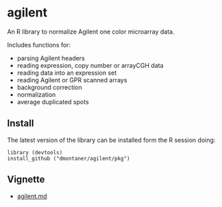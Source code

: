 
agilent
================================================================================

An R library to normalize Agilent one color microarray data.

Includes functions for:

- parsing Agilent headers
- reading expression, copy number or arrayCGH data
- reading data into an expression set
- reading Agilent or GPR scanned arrays
- background correction
- normalization
- average duplicated spots


Install
--------------------------------------------------------------------------------

The latest version of the library can be installed form the R session doing:

    library (devtools)
    install_github ("dmontaner/agilent/pkg")

Vignette
--------------------------------------------------------------------------------

- [agilent.md](agilent/blob/master/agilent.md)
